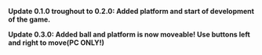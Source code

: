 **Update 0.1.0 troughout to 0.2.0: Added platform and start of development of the game.**

**Update 0.3.0: Added ball and platform is now moveable! Use buttons left and right to move(PC ONLY!)**
